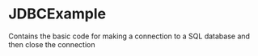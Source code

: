 # JDBCExample
Contains the basic code for making a connection to a SQL database and then close the connection
